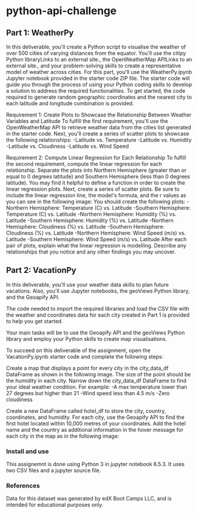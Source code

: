 # python-api-challenge

## Part 1: WeatherPy
In this deliverable, you'll create a Python script to visualise the weather of over 500 cities of varying distances from the equator. You'll use the citipy Python libraryLinks to an external site., the OpenWeatherMap APILinks to an external site., and your problem-solving skills to create a representative model of weather across cities.
For this part, you'll use the WeatherPy.ipynb Jupyter notebook provided in the starter code ZIP file. The starter code will guide you through the process of using your Python coding skills to develop a solution to address the required functionalities.
To get started, the code required to generate random geographic coordinates and the nearest city to each latitude and longitude combination is provided.

Requirement 1: Create Plots to Showcase the Relationship Between Weather Variables and Latitude
To fulfill the first requirement, you'll use the OpenWeatherMap API to retrieve weather data from the cities list generated in the starter code. Next, you'll create a series of scatter plots to showcase the following relationships:
-Latitude vs. Temperature
-Latitude vs. Humidity
-Latitude vs. Cloudiness
-Latitude vs. Wind Speed

Requirement 2: Compute Linear Regression for Each Relationship
To fulfill the second requirement, compute the linear regression for each relationship. Separate the plots into Northern Hemisphere (greater than or equal to 0 degrees latitude) and Southern Hemisphere (less than 0 degrees latitude). You may find it helpful to define a function in order to create the linear regression plots.
Next, create a series of scatter plots. Be sure to include the linear regression line, the model's formula, and the r values as you can see in the following image:
You should create the following plots:
-Northern Hemisphere: Temperature (C) vs. Latitude
-Southern Hemisphere: Temperature (C) vs. Latitude
-Northern Hemisphere: Humidity (%) vs. Latitude
-Southern Hemisphere: Humidity (%) vs. Latitude
-Northern Hemisphere: Cloudiness (%) vs. Latitude
-Southern Hemisphere: Cloudiness (%) vs. Latitude
-Northern Hemisphere: Wind Speed (m/s) vs. Latitude
-Southern Hemisphere: Wind Speed (m/s) vs. Latitude
After each pair of plots, explain what the linear regression is modelling. Describe any relationships that you notice and any other findings you may uncover.

## Part 2: VacationPy
In this deliverable, you'll use your weather data skills to plan future vacations. Also, you'll use Jupyter notebooks, the geoViews Python library, and the Geoapify API.

The code needed to import the required libraries and load the CSV file with the weather and coordinates data for each city created in Part 1 is provided to help you get started.

Your main tasks will be to use the Geoapify API and the geoViews Python library and employ your Python skills to create map visualisations.

To succeed on this deliverable of the assignment, open the VacationPy.ipynb starter code and complete the following steps:

Create a map that displays a point for every city in the city_data_df DataFrame as shown in the following image. The size of the point should be the humidity in each city.
Narrow down the city_data_df DataFrame to find your ideal weather condition. For example:
-A max temperature lower than 27 degrees but higher than 21
-Wind speed less than 4.5 m/s
-Zero cloudiness

Create a new DataFrame called hotel_df to store the city, country, coordinates, and humidity.
For each city, use the Geoapify API to find the first hotel located within 10,000 metres of your coordinates.
Add the hotel name and the country as additional information in the hover message for each city in the map as in the following image:

### Install and use
This assignemnt is done using Python 3 in jupyter notebook 6.5.3. It uses two CSV files and a jupyter source file.

### References
Data for this dataset was generated by edX Boot Camps LLC, and is intended for educational purposes only.

